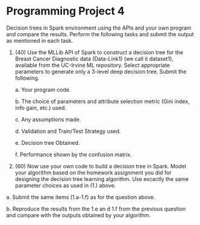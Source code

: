 # Programming Project 4

Decision trees in Spark environment using the APIs and your own program and compare the results. Perform the following tasks and submit the output as mentioned in each task.

1.	(40) Use the MLLib API of Spark to construct a decision tree for the Breast Cancer Diagnostic data (Data-Link1) (we call it dataset1), available from the UC-Irvine ML repository. Select appropriate parameters to generate only a 3-level deep decision tree. Submit the following.

      a.	Your program code.

      b.	The choice of parameters and attribute selection metric (Gini index, info gain, etc.) used.

      c.	Any assumptions made.

      d.	Validation and Train/Test Strategy used.

      e.	Decision tree Obtained.

      f.	Performance shown by the confusion matrix.

2.	(60) Now use your own code to build a decision tree in Spark. Model your algorithm based on the homework assignment you did for designing the decision tree learning algorithm. Use excactly the same parameter choices as used in (1.) above. 

a.	Submit the same items (1.a-1.f) as for the question above.

b.	Reproduce the results from the 1.e an d 1.f from the previous question and compare with the outputs obtained by your algorithm.
